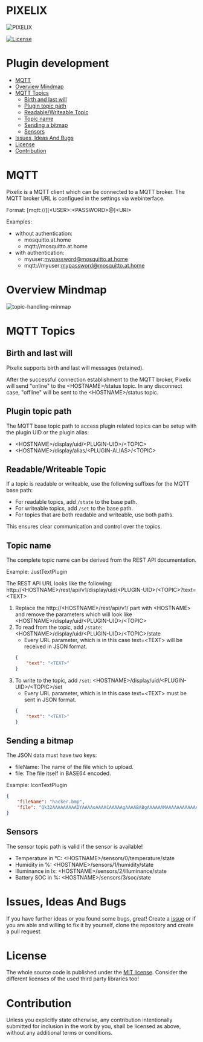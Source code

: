 # PIXELIX <!-- omit in toc -->
![PIXELIX](./images/LogoBlack.png)

[![License](https://img.shields.io/badge/license-MIT-blue.svg)](http://choosealicense.com/licenses/mit/)

# Plugin development <!-- omit in toc -->

* [MQTT](#mqtt)
* [Overview Mindmap](#overview-mindmap)
* [MQTT Topics](#mqtt-topics)
  * [Birth and last will](#birth-and-last-will)
  * [Plugin topic path](#plugin-topic-path)
  * [Readable/Writeable Topic](#readablewriteable-topic)
  * [Topic name](#topic-name)
  * [Sending a bitmap](#sending-a-bitmap)
  * [Sensors](#sensors)
* [Issues, Ideas And Bugs](#issues-ideas-and-bugs)
* [License](#license)
* [Contribution](#contribution)

# MQTT
Pixelix is a MQTT client which can be connected to a MQTT broker. The MQTT broker URL is configued in the settings via webinterface.

Format: \[mqtt://\]\[&lt;USER&gt;:&lt;PASSWORD&gt;@\]&lt;URI&gt;

Examples:
* without authentication:
    * mosquitto.at.home
    * mqtt://mosquitto.at.home
* with authentication:
    * myuser:mypassword@mosquitto.at.home
    * mqtt://myuser:mypassword@mosquitto.at.home

# Overview Mindmap

![topic-handling-minmap](http://www.plantuml.com/plantuml/proxy?cache=no&src=https://raw.githubusercontent.com/BlueAndi/Pixelix/master/doc/architecture/uml/topic_handling_mindmap.wsd)

# MQTT Topics

## Birth and last will
Pixelix supports birth and last will messages (retained).

After the successful connection establishment to the MQTT broker, Pixelix will send "online" to the &lt;HOSTNAME&gt;/status topic. In any disconnect case, "offline" will be sent to the &lt;HOSTNAME&gt;/status topic.

## Plugin topic path
The MQTT base topic path to access plugin related topics can be setup with the plugin UID or the plugin alias:
* &lt;HOSTNAME&gt;/display/uid/&lt;PLUGIN-UID&gt;/&lt;TOPIC&gt;
* &lt;HOSTNAME&gt;/display/alias/&lt;PLUGIN-ALIAS&gt;/&lt;TOPIC&gt;
## Readable/Writeable Topic
If a topic is readable or writeable, use the following suffixes for the MQTT base path:
* For readable topics, add ```/state``` to the base path.
* For writeable topics, add ```/set``` to the base path.
* For topics that are both readable and writeable, use both paths.

This ensures clear communication and control over the topics.

## Topic name
The complete topic name can be derived from the REST API documentation.

Example: JustTextPlugin

The REST API URL looks like the following: http://&lt;HOSTNAME&gt;/rest/api/v1/display/uid/&lt;PLUGIN-UID&gt;/&lt;TOPIC&gt;?text=&lt;TEXT&gt;
1. Replace the http://&lt;HOSTNAME&gt;/rest/api/v1/ part with &lt;HOSTNAME&gt; and remove the parameters which will look like &lt;HOSTNAME&gt;/display/uid/&lt;PLUGIN-UID&gt;/&lt;TOPIC&gt;
2. To read from the topic, add ```/state```: &lt;HOSTNAME&gt;/display/uid/&lt;PLUGIN-UID&gt;/&lt;TOPIC&gt;/state
    *  Every URL parameter, which is in this case text=&lt;TEXT&gt; will be received in JSON format.
    ```json
    {
        "text": "<TEXT>"
    }
    ```
3. To write to the topic, add  ```/set```: &lt;HOSTNAME&gt;/display/uid/&lt;PLUGIN-UID&gt;/&lt;TOPIC&gt;/set
    * Every URL parameter, which is in this case text=&lt;TEXT&gt; must be sent in JSON format.
    ```json
    {
        "text": "<TEXT>"
    }
    ```

## Sending a bitmap

The JSON data must have two keys:
* fileName: The name of the file which to upload.
* file: The file itself in BASE64 encoded.

Example: IconTextPlugin

```json
{
    "fileName": "hacker.bmp",
    "file": "Qk32AAAAAAAAADYAAAAoAAAACAAAAAgAAAABABgAAAAAAMAAAAAAAAAAAAAAAAAAAAAAAAAAzEg/AAAAAAAAAAAAzEg/zEg/AAAAAAAAAAAAzEg/zEg/zEg/zEg/AAAAAAAAAAAAAAAAzEg/AAAAAAAAAAAAAAAAJBztJBztAAAAzEg/AAAAzEg/zEg/zEg/AAAAJBztAAAAAAAAzEg/AAAAAAAAAAAAAAAAJBztAAAAAAAAAAAAzEg/zEg/AAAAAAAAJBztAAAAAAAAAAAAzEg/zEg/AAAAAAAAAAAAAAAAAAAAAAAAAAAAAAAAAAAAAAAAAAAA"
}
```

## Sensors
The sensor topic path is valid if the sensor is available!

* Temperature in °C: &lt;HOSTNAME&gt;/sensors/0/temperature/state
* Humidity in %: &lt;HOSTNAME&gt;/sensors/1/humidity/state
* Illuminance in lx: &lt;HOSTNAME&gt;/sensors/2/illuminance/state
* Battery SOC in %: &lt;HOSTNAME&gt;/sensors/3/soc/state

# Issues, Ideas And Bugs
If you have further ideas or you found some bugs, great! Create a [issue](https://github.com/BlueAndi/Pixelix/issues) or if you are able and willing to fix it by yourself, clone the repository and create a pull request.

# License
The whole source code is published under the [MIT license](http://choosealicense.com/licenses/mit/).
Consider the different licenses of the used third party libraries too!

# Contribution
Unless you explicitly state otherwise, any contribution intentionally submitted for inclusion in the work by you, shall be licensed as above, without any
additional terms or conditions.
